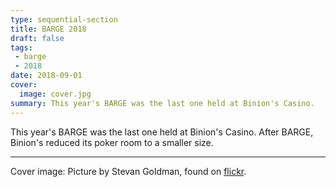 ```yaml
---
type: sequential-section
title: BARGE 2018
draft: false
tags:
 - barge
 - 2018
date: 2018-09-01
cover:
  image: cover.jpg
summary: This year's BARGE was the last one held at Binion's Casino.
---
```


This year's BARGE was the last one held at Binion's Casino.
After BARGE, Binion's reduced its poker room to a smaller size.

-----

Cover image: Picture by Stevan Goldman, found on [flickr](https://www.flickr.com/photos/11064896@N05/42187911550/in/photolist-28DQ52V-LgTDzc-28DQ7LH-LgTxbF-28Wm5pG-MUkXeA-27h15su-2a2SkLc-27h15im-28WkZXq-27h1btY-29XzDeh).
